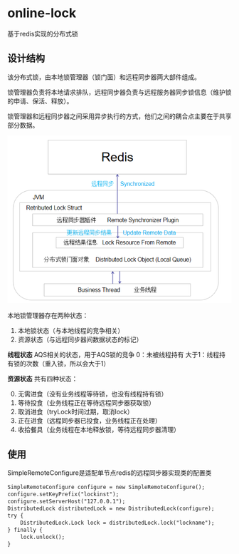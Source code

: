 # online-lock

基于redis实现的分布式锁

## 设计结构
该分布式锁，由本地锁管理器（锁门面）和远程同步器两大部件组成。

锁管理器负责将本地请求排队，远程同步器负责与远程服务器同步锁信息（维护锁的申请、保活、释放）。

锁管理器和远程同步器之间采用异步执行的方式，他们之间的耦合点主要在于共享部分数据。

![设计结构图](https://raw.githubusercontent.com/Uetty/online-lock-parent/master/doc/img/redis-lock-struct.png)

本地锁管理器存在两种状态：
1. 本地锁状态（与本地线程的竞争相关）
2. 资源状态（与远程同步器间数据状态的标记）

**线程状态**
AQS相关的状态，用于AQS锁的竞争
0：未被线程持有
大于1：线程持有锁的次数（重入锁，所以会大于1）

**资源状态**
共有四种状态： 

0. 无需进食（没有业务线程等待锁，也没有线程持有锁）
1. 等待投食（业务线程正在等待远程同步器获取锁）
2. 取消进食（tryLock时间过期，取消lock）
3. 正在进食（远程同步器已投食，业务线程正在处理）
4. 收拾餐具（业务线程在本地释放锁，等待远程同步器清理）


## 使用
SimpleRemoteConfigure是适配单节点redis的远程同步器实现类的配置类
```
SimpleRemoteConfigure configure = new SimpleRemoteConfigure();
configure.setKeyPrefix("lockinst");
configure.setServerHost("127.0.0.1");
DistributedLock distributedLock = new DistributedLock(configure);
try {
    DistributedLock.Lock lock = distributedLock.lock("lockname");
} finally {
    lock.unlock();
}
```

